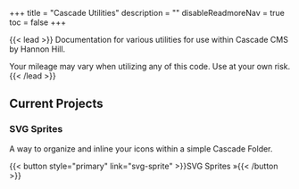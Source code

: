 +++
title = "Cascade Utilities"
description = ""
disableReadmoreNav = true
toc = false
+++

{{< lead >}}
Documentation for various utilities for use within Cascade CMS by Hannon Hill.

Your mileage may vary when utilizing any of this code. Use at your own risk.
{{< /lead >}}

## Current Projects

<div class="row py-3 mb-5">
  <div class="col-md-6">
    <div class="card flex-row border-1">
      <div class="align-self-center px-2">
        <span class="fas fa-images fa-3x text-primary"></span>
      </div>
      <div class="card-body pl-2">
        <h3 class="card-title">
          SVG Sprites
        </h5>
        <p class="card-text text-muted">
          A way to organize and inline your icons within a simple Cascade Folder.
        </p>
        {{< button style="primary" link="svg-sprite" >}}SVG Sprites &raquo;{{< /button >}}
      </div>
    </div>
  </div>
</div>
